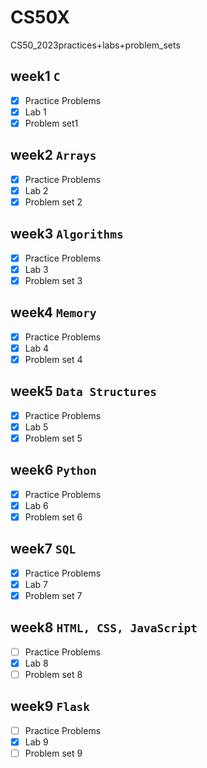 # CS50X 
CS50_2023practices+labs+problem_sets
## week1 `C`
- [x] Practice Problems
- [x] Lab 1
- [x] Problem set1

## week2 `Arrays`
- [x] Practice Problems
- [x] Lab 2
- [x] Problem set 2

## week3 `Algorithms`
- [x] Practice Problems
- [x] Lab 3
- [x] Problem set 3

## week4 `Memory`
- [x] Practice Problems
- [x] Lab 4
- [x] Problem set 4

## week5 `Data Structures`
- [x] Practice Problems
- [x] Lab 5
- [x] Problem set 5

## week6 `Python`
- [x] Practice Problems
- [x] Lab 6
- [x] Problem set 6

## week7 `SQL`
- [x] Practice Problems
- [x] Lab 7
- [x] Problem set 7

## week8 `HTML, CSS, JavaScript`
- [ ] Practice Problems
- [x] Lab 8
- [ ] Problem set 8

## week9 `Flask`
- [ ] Practice Problems
- [x] Lab 9
- [ ] Problem set 9
